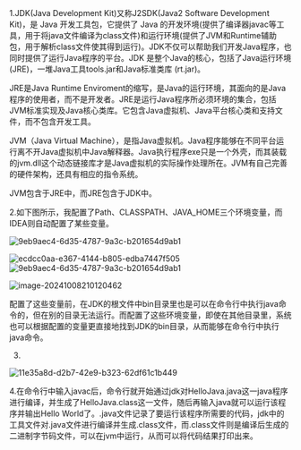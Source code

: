 1.JDK(Java Development Kit)又称J2SDK(Java2 Software Development Kit)，是 Java 开发工具包，它提供了 Java 的开发环境(提供了编译器javac等工具，用于将java文件编译为class文件)和运行环境(提供了JVM和Runtime辅助包，用于解析class文件使其得到运行)。JDK不仅可以帮助我们开发Java程序，也同时提供了运行Java程序的平台。JDK 是整个Java的核心，包括了Java运行环境(JRE)，一堆Java工具tools.jar和Java标准类库 (rt.jar)。

JRE是Java Runtime Enviroment的缩写，是Java的运行环境，其面向的是Java程序的使用者，而不是开发者。JRE是运行Java程序所必须环境的集合，包括JVM标准实现及Java核心类库。它包含Java虚拟机、Java平台核心类和支持文件，而不包含开发工具。

JVM（Java Virtual Machine），是指Java虚拟机。Java程序能够在不同平台运行离不开Java虚拟机中Java解释器。Java执行程序exe只是一个外壳，而其装载的jvm.dll这个动态链接库才是Java虚拟机的实际操作处理所在。JVM有自己完善的硬件架构，还具有相应的指令系统。

JVM包含于JRE中，而JRE包含于JDK中。

2.如下图所示，我配置了Path、CLASSPATH、JAVA_HOME三个环境变量，而IDEA则自动配置了某些变量。

![9eb9aec4-6d35-4787-9a3c-b201654d9ab1](F:\大学\微光招新\cdf641cf-92d6-49af-a65b-1c42afcf6129.png)

![ecdcc0aa-e367-4144-b805-edba7447f505](F:\大学\微光招新\ecdcc0aa-e367-4144-b805-edba7447f505.png)![9eb9aec4-6d35-4787-9a3c-b201654d9ab1](F:\大学\微光招新\9eb9aec4-6d35-4787-9a3c-b201654d9ab1.png)

![image-20241008210120462](C:\Users\yuan\AppData\Roaming\Typora\typora-user-images\image-20241008210120462.png)

配置了这些变量前，在JDK的根文件中bin目录里也是可以在命令行中执行java命令的，但在别的目录无法运行。而配置了这些环境变量，即使在其他目录里，系统也可以根据配置的变量更直接地找到JDK的bin目录，从而能够在命令行中执行java命令。

3.

![11e35a8d-d2b7-42e9-b323-62df61c1b449](C:\Users\yuan\AppData\Local\Temp\11e35a8d-d2b7-42e9-b323-62df61c1b449.png)

4.在命令行中输入javac后，命令行就开始通过jdk对HelloJava.java这一java程序进行编译，并生成了HelloJava.class这一文件，随后再输入java就可以运行该程序并输出Hello World了。.java文件记录了要运行该程序所需要的代码，jdk中的工具文件对.java文件进行编译并生成.class文件，而.class文件则是编译后生成的二进制字节码文件，可以在jvm中运行，从而可以将代码结果打印出来。
